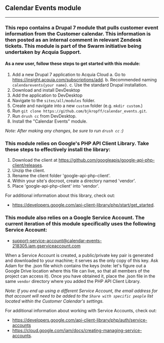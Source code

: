 ## Calendar Events module

---
### This repo contains a Drupal 7 module that pulls customer event information from the Customer calendar. This information is then posted as an internal comment in relevant Zendesk tickets. This module is part of the Swarm initiative being undertaken by Acquia Support.

#### As a new user, follow these steps to get started with this module:

1. Add a new Drupal 7 application to Acquia Cloud
  a. Go to https://insight.acquia.com/subscriptions/add.
  b. Recommended naming `calendarevents{your name}`.
  c. Use the standard Drupal installation.
2. Download and install DevDesktop
3. Add the application to DevDesktop
4. Navigate to the `sites/all/modules` folder.
5. Create and navigate into a new `custom` folder (e.g. `mkdir custom`.)
6. Run `git clone https://github.com/bjkropff/calendar_events.git`.
7. Run `drush cc` from DevDesktop.
8. Install the "Calendar Events" module.

*Note: After making any changes, be sure to run `drush cc` :)*

### This module relies on Google's PHP API Client Library.  Take these steps to effectively install the library:

1. Download the client at https://github.com/googleapis/google-api-php-client/releases.
2. Unzip the client.
3. Rename the client folder 'google-api-php-client'.
4. Within your site's docroot, create a directory named 'vendor'.
5. Place 'google-api-php-client' into 'vendor'.

For additional information about this library, check out:
* https://developers.google.com/api-client-library/php/start/get_started.

### This module also relies on a Google Service Account.  The current iteration of this module specifically uses the following Service Account:

* support-service-account@calendar-events-218305.iam.gserviceaccount.com

When a Service Account is created, a public/private key pair is generated and downloaded to your machine; it serves as the only copy of this key.  Ask Adam for the .json file which contains the keys (note: let's figure out a Google Drive location where this file can live, so that all members of the project can access it).  Once you have obtained it, place the .json file in the same `vendor` directory where you added the PHP API Client Library.

*Note: If you end up using a different Service Account, the email address for that account will need to be added to the `Share with specific people` list located within the Customer Calendar's settings.*

For additional information about working with Service Accounts, check out:
* https://developers.google.com/api-client-library/php/auth/service-accounts
* https://cloud.google.com/iam/docs/creating-managing-service-accounts.
